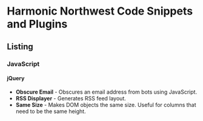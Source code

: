 # Harmonic Northwest Code Snippets and Plugins

## Listing

### JavaScript

#### jQuery

* **Obscure Email** - Obscures an email address from bots using JavaScript.
* **RSS Displayer** - Generates RSS feed layout.
* **Same Size** - Makes DOM objects the same size. Useful for columns that need to be the same height.